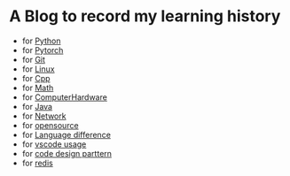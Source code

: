 # A Blog to record my learning history
- for [Python](https://dingyuan0118.github.io/Python)
- for [Pytorch](https://dingyuan0118.github.io/Pytorch)
- for [Git](https://dingyuan0118.github.io/Git)
- for [Linux](https://dingyuan0118.github.io/Linux)
- for [Cpp](https://dingyuan0118.github.io/Cpp)
- for [Math](https://dingyuan0118.github.io/Math)
- for [ComputerHardware](https://dingyuan0118.github.io/ComputerHardware)
- for [Java](https://dingyuan0118.github.io/Java)
- for [Network](https://dingyuan0118.github.io/Network)
- for [opensource](https://dingyuan0118.github.io/OpenSource)
- for [Language difference](https://dingyuan0118.github.io/LangDif)
- for [vscode usage](https://dingyuan0118.github.io/Vscode)
- for [code design parttern](https://dingyuan0118.github.io/CodeDesignPattern)
- for [redis](https://dingyuan0118.github.io/Redis)